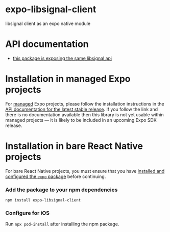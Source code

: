 # expo-libsignal-client

libsignal client as an expo native module

# API documentation

- [this package is exposing the same libsignal api](https://github.com/signalapp/libsignal)

# Installation in managed Expo projects

For [managed](https://docs.expo.dev/archive/managed-vs-bare/) Expo projects, please follow the installation instructions in the [API documentation for the latest stable release](#api-documentation). If you follow the link and there is no documentation available then this library is not yet usable within managed projects &mdash; it is likely to be included in an upcoming Expo SDK release.

# Installation in bare React Native projects

For bare React Native projects, you must ensure that you have [installed and configured the `expo` package](https://docs.expo.dev/bare/installing-expo-modules/) before continuing.

### Add the package to your npm dependencies

```
npm install expo-libsignal-client
```

### Configure for iOS

Run `npx pod-install` after installing the npm package.
